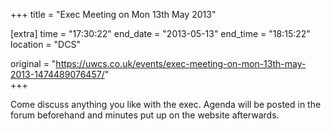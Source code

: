 +++
title = "Exec Meeting on Mon 13th May 2013"

[extra]
time = "17:30:22"
end_date = "2013-05-13"
end_time = "18:15:22"
location = "DCS"

original = "https://uwcs.co.uk/events/exec-meeting-on-mon-13th-may-2013-1474489076457/"    
+++

Come discuss anything you like with the exec. Agenda will be posted in the forum beforehand and minutes put up on the website afterwards.

